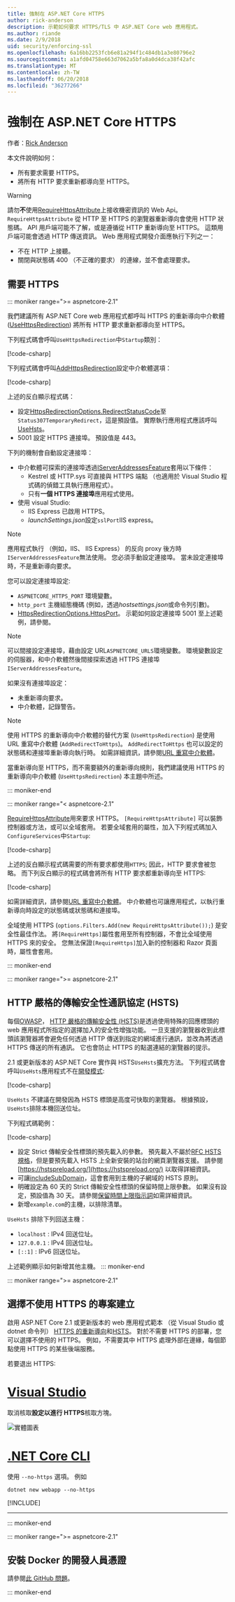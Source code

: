 ```yaml
---
title: 強制在 ASP.NET Core HTTPS
author: rick-anderson
description: 示範如何要求 HTTPS/TLS 中 ASP.NET Core web 應用程式。
ms.author: riande
ms.date: 2/9/2018
uid: security/enforcing-ssl
ms.openlocfilehash: 6a16bb2253fcb6e81a294f1c484db1a3e80796e2
ms.sourcegitcommit: a1afd04758e663d7062a5bfa8a0d4dca38f42afc
ms.translationtype: MT
ms.contentlocale: zh-TW
ms.lasthandoff: 06/20/2018
ms.locfileid: "36277266"
---
```

# <a name="enforce-https-in-aspnet-core"></a>強制在 ASP.NET Core HTTPS

作者：[Rick Anderson](https://twitter.com/RickAndMSFT)

本文件說明如何：

* 所有要求需要 HTTPS。
* 將所有 HTTP 要求重新都導向至 HTTPS。

> [!WARNING]
> 請勿**不**使用[RequireHttpsAttribute](/dotnet/api/microsoft.aspnetcore.mvc.requirehttpsattribute)上接收機密資訊的 Web Api。 `RequireHttpsAttribute` 從 HTTP 至 HTTPS 的瀏覽器重新導向會使用 HTTP 狀態碼。 API 用戶端可能不了解，或是遵循從 HTTP 重新導向至 HTTPS。 這類用戶端可能會透過 HTTP 傳送資訊。 Web 應用程式開發介面應執行下列之一：
>
> * 不在 HTTP 上接聽。
> * 關閉與狀態碼 400 （不正確的要求） 的連線，並不會處理要求。

<a name="require"></a>
## <a name="require-https"></a>需要 HTTPS

::: moniker range=">= aspnetcore-2.1"

我們建議所有 ASP.NET Core web 應用程式都呼叫 HTTPS 的重新導向中介軟體 ([UseHttpsRedirection](/dotnet/api/microsoft.aspnetcore.builder.httpspolicybuilderextensions.usehttpsredirection)) 將所有 HTTP 要求重新都導向至 HTTPS。

下列程式碼會呼叫`UseHttpsRedirection`中`Startup`類別：

[!code-csharp[](enforcing-ssl/sample/Startup.cs?name=snippet1&highlight=13)]

下列程式碼會呼叫[AddHttpsRedirection](/dotnet/api/microsoft.aspnetcore.builder.httpsredirectionservicesextensions.addhttpsredirection)設定中介軟體選項：

[!code-csharp[](enforcing-ssl/sample/Startup.cs?name=snippet2&highlight=14-99)]

上述的反白顯示程式碼：

* 設定[HttpsRedirectionOptions.RedirectStatusCode](/dotnet/api/microsoft.aspnetcore.httpspolicy.httpsredirectionoptions.redirectstatuscode)至`Status307TemporaryRedirect`，這是預設值。 實際執行應用程式應該呼叫[UseHsts](#hsts)。
* 5001 設定 HTTPS 連接埠。 預設值是 443。

下列的機制會自動設定連接埠：

* 中介軟體可探索的連接埠透過[IServerAddressesFeature](/dotnet/api/microsoft.aspnetcore.hosting.server.features.iserveraddressesfeature)套用以下條件：
  - Kestrel 或 HTTP.sys 可直接與 HTTPS 端點 （也適用於 Visual Studio 程式碼的偵錯工具執行應用程式）。
  - 只有**一個 HTTPS 連接埠**應用程式使用。
* 使用 visual Studio:
  - IIS Express 已啟用 HTTPS。
  - *launchSettings.json*設定`sslPort`IIS express。

> [!NOTE]
> 應用程式執行 （例如，IIS、 IIS Express） 的反向 proxy 後方時`IServerAddressesFeature`無法使用。 您必須手動設定連接埠。 當未設定連接埠時，不是重新導向要求。

您可以設定連接埠設定:

* `ASPNETCORE_HTTPS_PORT` 環境變數。
* `http_port` 主機組態機碼 (例如，透過*hostsettings.json*或命令列引數)。
* [HttpsRedirectionOptions.HttpsPort](/dotnet/api/microsoft.aspnetcore.httpspolicy.httpsredirectionoptions.httpsport)。 示範如何設定連接埠 5001 至上述範例，請參閱。

> [!NOTE]
> 可以間接設定連接埠，藉由設定 URL`ASPNETCORE_URLS`環境變數。 環境變數設定的伺服器，和中介軟體然後間接探索透過 HTTPS 連接埠`IServerAddressesFeature`。

如果沒有連接埠設定：

* 未重新導向要求。
* 中介軟體，記錄警告。

> [!NOTE]
> 使用 HTTPS 的重新導向中介軟體的替代方案 (`UseHttpsRedirection`) 是使用 URL 重寫中介軟體 (`AddRedirectToHttps`)。 `AddRedirectToHttps` 也可以設定的狀態碼和連接埠重新導向執行時。 如需詳細資訊，請參閱[URL 重寫中介軟體](xref:fundamentals/url-rewriting)。
>
> 當重新導向至 HTTPS，而不需要額外的重新導向規則，我們建議使用 HTTPS 的重新導向中介軟體 (`UseHttpsRedirection`) 本主題中所述。

::: moniker-end

::: moniker range="< aspnetcore-2.1"

[RequireHttpsAttribute](/dotnet/api/microsoft.aspnetcore.mvc.requirehttpsattribute)用來要求 HTTPS。 `[RequireHttpsAttribute]` 可以裝飾控制器或方法，或可以全域套用。 若要全域套用的屬性，加入下列程式碼加入`ConfigureServices`中`Startup`:

[!code-csharp[](authentication/accconfirm/sample/WebApp1/Startup.cs?name=snippet2&highlight=4-999)]

上述的反白顯示程式碼需要的所有要求都使用`HTTPS`; 因此，HTTP 要求會被忽略。 而下列反白顯示的程式碼會將所有 HTTP 要求都重新導向至 HTTPS:

[!code-csharp[](authentication/accconfirm/sample/WebApp1/Startup.cs?name=snippet_AddRedirectToHttps&highlight=7-999)]

如需詳細資訊，請參閱[URL 重寫中介軟體](xref:fundamentals/url-rewriting)。 中介軟體也可讓應用程式，以執行重新導向時設定的狀態碼或狀態碼和連接埠。

全域使用 HTTPS (`options.Filters.Add(new RequireHttpsAttribute());`) 是安全性最佳作法。 將`[RequireHttps]`屬性套用至所有控制器，不會比全域使用 HTTPS 來的安全。 您無法保證`[RequireHttps]`加入新的控制器和 Razor 頁面時，屬性會套用。

::: moniker-end

::: moniker range=">= aspnetcore-2.1"

<a name="hsts"></a>
## <a name="http-strict-transport-security-protocol-hsts"></a>HTTP 嚴格的傳輸安全性通訊協定 (HSTS)

每個[OWASP](https://www.owasp.org/index.php/About_The_Open_Web_Application_Security_Project)， [HTTP 嚴格的傳輸安全性 (HSTS)](https://www.owasp.org/index.php/HTTP_Strict_Transport_Security_Cheat_Sheet)是透過使用特殊的回應標頭的 web 應用程式所指定的選擇加入的安全性增強功能。 一旦支援的瀏覽器收到此標頭該瀏覽器將會避免任何透過 HTTP 傳送到指定的網域進行通訊，並改為將透過 HTTPS 傳送的所有通訊。 它也會防止 HTTPS 的點選連結的瀏覽器的提示。

2.1 或更新版本的 ASP.NET Core 實作與 HSTS`UseHsts`擴充方法。 下列程式碼會呼叫`UseHsts`應用程式不在[開發模式](xref:fundamentals/environments):

[!code-csharp[](enforcing-ssl/sample/Startup.cs?name=snippet1&highlight=10)]

`UseHsts` 不建議在開發因為 HSTS 標頭是高度可快取的瀏覽器。 根據預設，`UseHsts`排除本機回送位址。

下列程式碼範例：

[!code-csharp[](enforcing-ssl/sample/Startup.cs?name=snippet2&highlight=5-12)]

* 設定 Strict 傳輸安全性標頭的預先載入的參數。 預先載入不屬於[RFC HSTS 規格](https://tools.ietf.org/html/rfc6797)，但是要預先載入 HSTS 上全新安裝的站台的網頁瀏覽器支援。 請參閱 [https://hstspreload.org/](https://hstspreload.org/) 以取得詳細資訊。
* 可讓[includeSubDomain](https://tools.ietf.org/html/rfc6797#section-6.1.2)，這會套用到主機的子網域的 HSTS 原則。 
* 明確設定為 60 天的 Strict 傳輸安全性標頭的保留時間上限參數。 如果沒有設定，預設值為 30 天。 請參閱[保留時間上限指示詞](https://tools.ietf.org/html/rfc6797#section-6.1.1)如需詳細資訊。
* 新增`example.com`的主機，以排除清單。

`UseHsts` 排除下列回送主機：

* `localhost` : IPv4 回送位址。
* `127.0.0.1` : IPv4 回送位址。
* `[::1]` : IPv6 回送位址。

上述範例顯示如何新增其他主機。
::: moniker-end

::: moniker range=">= aspnetcore-2.1"

<a name="https"></a>
## <a name="opt-out-of-https-on-project-creation"></a>選擇不使用 HTTPS 的專案建立

啟用 ASP.NET Core 2.1 或更新版本的 web 應用程式範本 （從 Visual Studio 或 dotnet 命令列） [HTTPS 的重新導向](#require)和[HSTS](#hsts)。 對於不需要 HTTPS 的部署，您可以選擇不使用的 HTTPS。 例如，不需要其中 HTTPS 處理外部在邊緣，每個節點使用 HTTPS 的某些後端服務。

若要退出 HTTPS:

# <a name="visual-studiotabvisual-studio"></a>[Visual Studio](#tab/visual-studio) 

取消核取**設定以進行 HTTPS**核取方塊。

![實體圖表](enforcing-ssl/_static/out.png)

#   <a name="net-core-clitabnetcore-cli"></a>[.NET Core CLI](#tab/netcore-cli) 

使用 `--no-https` 選項。 例如

```console
dotnet new webapp --no-https
```

[!INCLUDE[](~/includes/webapp-alias-notice.md)]

---

::: moniker-end

::: moniker range=">= aspnetcore-2.1"

## <a name="how-to-setup-a-developer-certificate-for-docker"></a>安裝 Docker 的開發人員憑證

請參閱[此 GitHub 問題](https://github.com/aspnet/Docs/issues/6199)。

::: moniker-end
